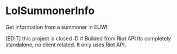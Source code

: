 # LolSummonerInfo
Get information from a summoner in EUW!
<p>
[EDIT] this project is closed :D
# Builded from Riot API
Its completely standalone, no client related. It only uses Riot API.
